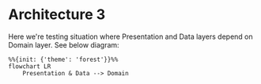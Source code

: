 # Architecture 3

Here we're testing situation where Presentation and Data layers depend on Domain layer.
See below diagram:

```mermaid
%%{init: {'theme': 'forest'}}%%
flowchart LR
    Presentation & Data --> Domain
```
